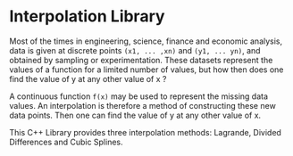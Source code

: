 # Interpolation Library

Most of the times in engineering, science, finance and economic analysis, data is given at discrete points `(x1, ... ,xn)` and `(y1, ... yn)`, and obtained by sampling or experimentation. These datasets represent the values of a function for a limited number of values, but how then does one find the value of y at any other value of x ?

A continuous function `f(x)` may be used to represent the missing data values. An interpolation is therefore a method of constructing these new data points. Then one can find the value of y at any other value of x.

This C++ Library provides three interpolation methods: Lagrande, Divided Differences and Cubic Splines.

